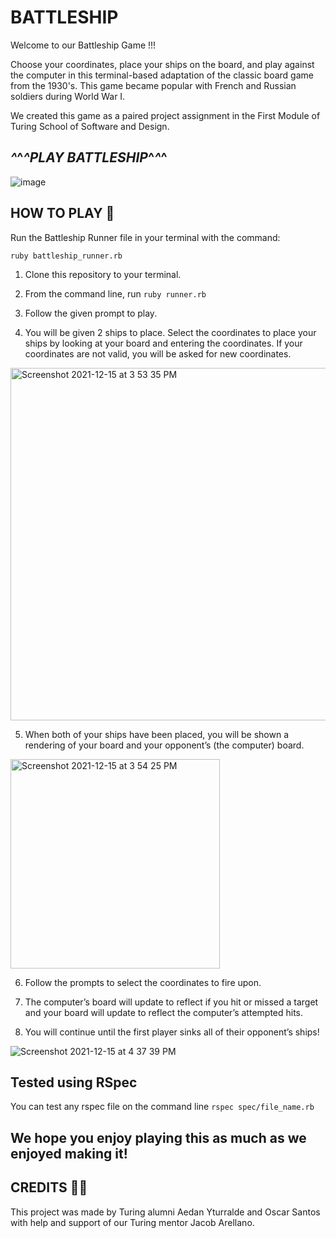 # BATTLESHIP 

Welcome to our Battleship Game !!!

Choose your coordinates, place your ships on the board, and play against the
computer in this terminal-based adaptation of the classic board game from the
1930's. This game became popular with French and Russian soldiers during World War I.

We created this game as a paired project assignment in the First Module of
Turing School of Software and Design.

##  *^*^*^PLAY BATTLESHIP*^*^*^

![image](https://user-images.githubusercontent.com/67713820/146277076-fa61ca47-9862-4295-97bb-567778e35f3d.png)

## HOW TO PLAY 🚢

Run the Battleship Runner file in your terminal with the command:

`ruby battleship_runner.rb`

  
 1. Clone this repository to your terminal.


 2. From the command line, run `ruby runner.rb`


 3. Follow the given prompt to play.


 4. You will be given 2 ships to place. Select the coordinates to place your ships by looking at your board and entering the coordinates. If your coordinates are not valid, you will be asked for new coordinates.
 
  <img width="564" alt="Screenshot 2021-12-15 at 3 53 35 PM" src="https://user-images.githubusercontent.com/67713820/146276269-26ee4237-866b-42fe-8e38-6c813e4bf57d.png">


 5. When both of your ships have been placed, you will be shown a rendering of your board and your opponent’s (the computer) board.
 
  <img width="335" alt="Screenshot 2021-12-15 at 3 54 25 PM" src="https://user-images.githubusercontent.com/67713820/146276190-76b665c3-2fb5-420c-ad41-4d62f9a67075.png">


 6. Follow the prompts to select the coordinates to fire upon.
  
 7. The computer’s board will update to reflect if you hit or missed a target and your board will update to reflect the computer’s attempted hits.
  
 8. You will continue until the first player sinks all of their opponent’s ships!

  ![Screenshot 2021-12-15 at 4 37 39 PM](https://user-images.githubusercontent.com/67713820/146276081-18787a56-bb33-4714-8bdb-fc203b54c974.png)


## Tested using RSpec 

You can test any rspec file on the command line `rspec spec/file_name.rb`

## We hope you enjoy playing this as much as we enjoyed making it!


##  CREDITS 🙏🏻

This project was made by Turing alumni Aedan Yturralde and Oscar Santos with help and 
support of our Turing mentor Jacob Arellano.


